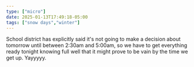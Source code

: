 ```yaml
---
type: ["micro"]
date: 2025-01-13T17:49:18-05:00
tags: ["snow days","winter"]
---
```

School district has explicitly said it's not going to make a decision about tomorrow until between 2:30am and 5:00am, so we have to get everything ready tonight knowing full well that it might prove to be vain by the time we get up. Yayyyyy.
